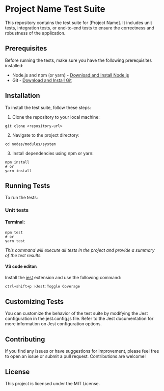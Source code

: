 # Project Name Test Suite

This repository contains the test suite for [Project Name]. It includes unit tests, integration tests, or end-to-end tests to ensure the correctness and robustness of the application.

## Prerequisites

Before running the tests, make sure you have the following prerequisites installed:

- Node.js and npm (or yarn) - [Download and Install Node.js](https://nodejs.org/)
- Git - [Download and Install Git](https://git-scm.com/)

## Installation

To install the test suite, follow these steps:

1. Clone the repository to your local machine:
```shell
git clone <repository-url>
```
2. Navigate to the project directory:
```shell
cd nodes/modules/system
```
3. Install dependencies using npm or yarn:
```shell
npm install
# or
yarn install
```
## Running Tests

To run the tests:

### Unit tests

#### Terminal:

```shell
npm test
# or
yarn test
```
*This command will execute all tests in the project and provide a summary of the test results.*

#### VS code editor:

Install the [jest](https://marketplace.visualstudio.com/items?itemName=Orta.vscode-jest) extension and use the following command:
```bash
ctrl+shift+p >Jest:Toggle Coverage
```

## Customizing Tests
You can customize the behavior of the test suite by modifying the Jest configuration in the jest.config.js file. Refer to the Jest documentation for more information on Jest configuration options.

## Contributing
If you find any issues or have suggestions for improvement, please feel free to open an issue or submit a pull request. Contributions are welcome!

## License
This project is licensed under the MIT License.